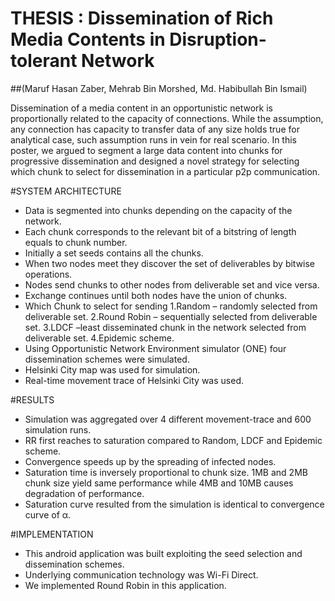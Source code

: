 # THESIS : Dissemination of Rich Media Contents in Disruption-tolerant Network
##(Maruf Hasan Zaber, Mehrab Bin Morshed, Md. Habibullah Bin Ismail)

Dissemination of a media content in an opportunistic network is proportionally related to the capacity of connections. 
While the assumption, any connection has capacity to transfer data of any size holds true for analytical case, 
such assumption runs in vein for real scenario. In this poster, we argued to segment a large data content into chunks for progressive dissemination 
and designed a novel strategy for selecting which chunk to select for dissemination in a particular p2p communication.

#SYSTEM ARCHITECTURE
* Data is segmented into chunks depending on the capacity of the network.
* Each chunk corresponds to the relevant bit   of a bitstring of length equals to chunk number.
* Initially a set seeds  contains all the chunks.
* When two nodes meet they discover the set of deliverables by bitwise operations.
* Nodes send chunks to other nodes from deliverable set and vice versa.
* Exchange continues until both nodes have the union of chunks.
* Which Chunk to select for sending
	1.Random –  randomly selected from deliverable set. 
	2.Round Robin – sequentially selected from deliverable set.
	3.LDCF –least disseminated chunk in the network selected from deliverable set.
	4.Epidemic scheme.
* Using Opportunistic Network Environment simulator (ONE) four dissemination schemes were simulated.
* Helsinki City map was used for simulation. 
* Real-time movement trace of Helsinki City was used.

#RESULTS
* Simulation was aggregated over 4 different movement-trace and 600 simulation runs.
* RR first reaches to saturation compared to Random, LDCF and Epidemic scheme.
* Convergence speeds up by the spreading of infected  nodes.
* Saturation time is inversely proportional to chunk size. 1MB and 2MB chunk size yield same performance while 4MB and 10MB causes degradation of performance.
* Saturation curve resulted from the simulation is identical to convergence curve of α.

#IMPLEMENTATION

* This android application was built exploiting the seed selection and dissemination schemes.
* Underlying communication technology was Wi-Fi Direct.
* We implemented Round Robin in this application.



 






